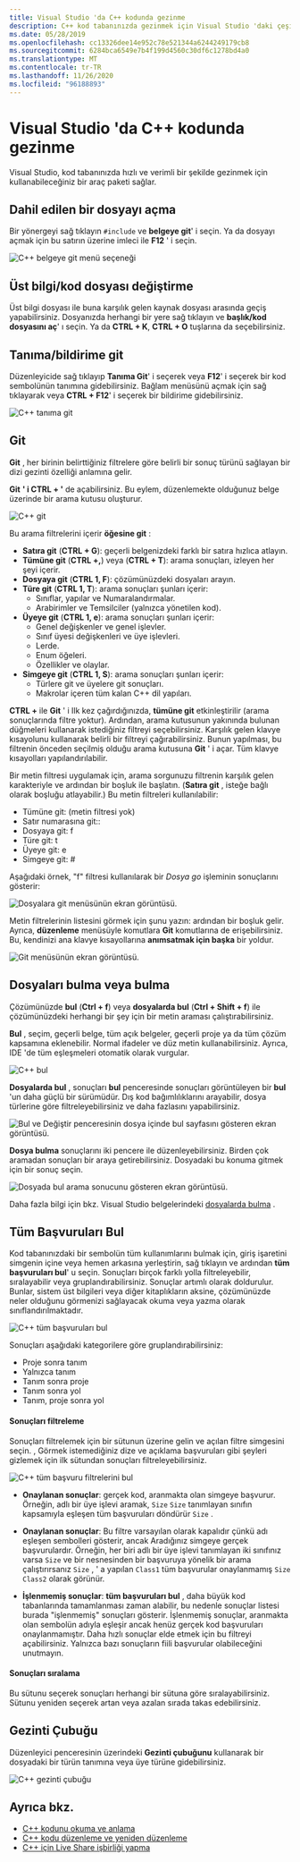 ```yaml
---
title: Visual Studio 'da C++ kodunda gezinme
description: C++ kod tabanınızda gezinmek için Visual Studio 'daki çeşitli araçları kullanın.
ms.date: 05/28/2019
ms.openlocfilehash: cc13326dee14e952c78e521344a6244249179cb8
ms.sourcegitcommit: 6284bca6549e7b4f199d4560c30df6c1278bd4a0
ms.translationtype: MT
ms.contentlocale: tr-TR
ms.lasthandoff: 11/26/2020
ms.locfileid: "96188893"
---
```

# <a name="navigate-c-code-in-visual-studio"></a>Visual Studio 'da C++ kodunda gezinme

Visual Studio, kod tabanınızda hızlı ve verimli bir şekilde gezinmek için kullanabileceğiniz bir araç paketi sağlar.

## <a name="open-an-included-file"></a>Dahil edilen bir dosyayı açma

Bir yönergeyi sağ tıklayın `#include` ve **belgeye git**' i seçin. Ya da dosyayı açmak için bu satırın üzerine imleci ile **F12** ' i seçin.

![C&#43;&#43; belgeye git menü seçeneği](../ide/media/go-to-document.png "Belgeye git")

## <a name="toggle-headercode-file"></a>Üst bilgi/kod dosyası değiştirme

Üst bilgi dosyası ile buna karşılık gelen kaynak dosyası arasında geçiş yapabilirsiniz. Dosyanızda herhangi bir yere sağ tıklayın ve **başlık/kod dosyasını aç**' ı seçin. Ya da **CTRL + K**, **CTRL + O** tuşlarına da seçebilirsiniz.

## <a name="go-to-definitiondeclaration"></a>Tanıma/bildirime git

Düzenleyicide sağ tıklayıp **Tanıma Git**' i seçerek veya **F12**' i seçerek bir kod sembolünün tanımına gidebilirsiniz. Bağlam menüsünü açmak için sağ tıklayarak veya **CTRL + F12**' i seçerek bir bildirime gidebilirsiniz.

![C&#43;&#43; tanıma git](../ide/media/go-to-def.png "Tanıma Git")

## <a name="go-to"></a>Git

**Git** , her birinin belirttiğiniz filtrelere göre belirli bir sonuç türünü sağlayan bir dizi gezinti özelliği anlamına gelir.

**Git** **' i CTRL + '** de açabilirsiniz. Bu eylem, düzenlemekte olduğunuz belge üzerinde bir arama kutusu oluşturur.

![C&#43;&#43; git](../ide/media/go-to-cpp.png "Git")

Bu arama filtrelerini içerir **öğesine git** :

- **Satıra git** (**CTRL + G**): geçerli belgenizdeki farklı bir satıra hızlıca atlayın.
- **Tümüne git** (**CTRL +,**) veya (**CTRL + T**): arama sonuçları, izleyen her şeyi içerir.
- **Dosyaya git** (**CTRL 1, F**): çözümünüzdeki dosyaları arayın.
- **Türe git** (**CTRL 1, T**): arama sonuçları şunları içerir:
  - Sınıflar, yapılar ve Numaralandırmalar.
  - Arabirimler ve Temsilciler (yalnızca yönetilen kod).
- **Üyeye git** (**CTRL 1, e**): arama sonuçları şunları içerir:
  - Genel değişkenler ve genel işlevler.
  - Sınıf üyesi değişkenleri ve üye işlevleri.
  - Lerde.
  - Enum öğeleri.
  - Özellikler ve olaylar.
- **Simgeye git** (**CTRL 1, S**): arama sonuçları şunları içerir:
  - Türlere git ve üyelere git sonuçları.
  - Makrolar içeren tüm kalan C++ dil yapıları.

**CTRL +** ile **Git** ' i Ilk kez çağırdığınızda, **tümüne git** etkinleştirilir (arama sonuçlarında filtre yoktur). Ardından, arama kutusunun yakınında bulunan düğmeleri kullanarak istediğiniz filtreyi seçebilirsiniz. Karşılık gelen klavye kısayolunu kullanarak belirli bir filtreyi çağırabilirsiniz. Bunun yapılması, bu filtrenin önceden seçilmiş olduğu arama kutusuna **Git** ' i açar. Tüm klavye kısayolları yapılandırılabilir.

Bir metin filtresi uygulamak için, arama sorgunuzu filtrenin karşılık gelen karakteriyle ve ardından bir boşluk ile başlatın. (**Satıra git** , isteğe bağlı olarak boşluğu atlayabilir.) Bu metin filtreleri kullanılabilir:

- Tümüne git: (metin filtresi yok)
- Satır numarasına git::
- Dosyaya git: f
- Türe git: t
- Üyeye git: e
- Simgeye git: #

Aşağıdaki örnek, "f" filtresi kullanılarak bir *Dosya go* işleminin sonuçlarını gösterir:

![Dosyalara git menüsünün ekran görüntüsü.](../ide/media/vs2017-go-to-results.png "Menüye git")

Metin filtrelerinin listesini görmek için şunu yazın: ardından bir boşluk gelir. Ayrıca, **düzenleme** menüsüyle komutlara **Git** komutlarına de erişebilirsiniz. Bu, kendinizi ana klavye kısayollarına **anımsatmak için başka** bir yoldur.

![Git menüsünün ekran görüntüsü.](../ide/media/go-to-menu-cpp.png "Menüye git")

## <a name="find-or-find-in-files"></a>Dosyaları bulma veya bulma

Çözümünüzde **bul** (**Ctrl + f**) veya **dosyalarda bul** (**Ctrl + Shift + f**) ile çözümünüzdeki herhangi bir şey için bir metin araması çalıştırabilirsiniz.

**Bul** , seçim, geçerli belge, tüm açık belgeler, geçerli proje ya da tüm çözüm kapsamına eklenebilir. Normal ifadeler ve düz metin kullanabilirsiniz. Ayrıca, IDE 'de tüm eşleşmeleri otomatik olarak vurgular.

![C&#43;&#43; bul](../ide/media/find-cpp.png "Bul")

**Dosyalarda bul** , sonuçları **bul** penceresinde sonuçları görüntüleyen bir **bul** 'un daha güçlü bir sürümüdür. Dış kod bağımlılıklarını arayabilir, dosya türlerine göre filtreleyebilirsiniz ve daha fazlasını yapabilirsiniz.

![Bul ve Değiştir penceresinin dosya içinde bul sayfasını gösteren ekran görüntüsü.](../ide/media/find-in-files-cpp.png "Dosyalarda Bul")

**Dosya bulma** sonuçlarını iki pencere ile düzenleyebilirsiniz. Birden çok aramadan sonuçları bir araya getirebilirsiniz. Dosyadaki bu konuma gitmek için bir sonuç seçin.

![Dosyada bul arama sonucunu gösteren ekran görüntüsü.](../ide/media/vs2017-find-in-files-results.png "Dosyalarda Bul")

Daha fazla bilgi için bkz. Visual Studio belgelerindeki [dosyalarda bulma](/visualstudio/ide/find-in-files) .

## <a name="find-all-references"></a>Tüm Başvuruları Bul

Kod tabanınızdaki bir sembolün tüm kullanımlarını bulmak için, giriş işaretini simgenin içine veya hemen arkasına yerleştirin, sağ tıklayın ve ardından **tüm başvuruları bul**' u seçin. Sonuçları birçok farklı yolla filtreleyebilir, sıralayabilir veya gruplandırabilirsiniz. Sonuçlar artımlı olarak doldurulur. Bunlar, sistem üst bilgileri veya diğer kitaplıkların aksine, çözümünüzde neler olduğunu görmenizi sağlayacak okuma veya yazma olarak sınıflandırılmaktadır.

![C&#43;&#43; tüm başvuruları bul](../ide/media/find-all-references-results-cpp.png "Tüm başvuruları bul")

Sonuçları aşağıdaki kategorilere göre gruplandırabilirsiniz:

- Proje sonra tanım
- Yalnızca tanım
- Tanım sonra proje
- Tanım sonra yol
- Tanım, proje sonra yol

#### <a name="filter-results"></a>Sonuçları filtreleme

Sonuçları filtrelemek için bir sütunun üzerine gelin ve açılan filtre simgesini seçin. , Görmek istemediğiniz dize ve açıklama başvuruları gibi şeyleri gizlemek için ilk sütundan sonuçları filtreleyebilirsiniz.

![C&#43;&#43; tüm başvuru filtrelerini bul](../ide/media/find-all-references-filters-cpp.png "Tüm başvuru filtrelerini bul")

- **Onaylanan sonuçlar**: gerçek kod, aranmakta olan simgeye başvurur. Örneğin, adlı bir üye işlevi aramak, `Size` `Size` tanımlayan sınıfın kapsamıyla eşleşen tüm başvuruları döndürür `Size` .

- **Onaylanan sonuçlar**: Bu filtre varsayılan olarak kapalıdır çünkü adı eşleşen sembolleri gösterir, ancak Aradığınız simgeye gerçek başvurulardır. Örneğin, her biri adlı bir üye işlevi tanımlayan iki sınıfınız varsa `Size` ve bir nesnesinden bir başvuruya yönelik bir arama çalıştırırsanız `Size` , ' a yapılan `Class1` tüm başvurular onaylanmamış `Size` `Class2` olarak görünür.

- **İşlenmemiş sonuçlar**: **tüm başvuruları bul** , daha büyük kod tabanlarında tamamlanması zaman alabilir, bu nedenle sonuçlar listesi burada "işlenmemiş" sonuçları gösterir. İşlenmemiş sonuçlar, aranmakta olan sembolün adıyla eşleşir ancak henüz gerçek kod başvuruları onaylanmamıştır. Daha hızlı sonuçlar elde etmek için bu filtreyi açabilirsiniz. Yalnızca bazı sonuçların fiili başvurular olabileceğini unutmayın.

#### <a name="sort-results"></a>Sonuçları sıralama

Bu sütunu seçerek sonuçları herhangi bir sütuna göre sıralayabilirsiniz. Sütunu yeniden seçerek artan veya azalan sırada takas edebilirsiniz.

## <a name="navigation-bar"></a>Gezinti Çubuğu

Düzenleyici penceresinin üzerindeki **Gezinti çubuğunu** kullanarak bir dosyadaki bir türün tanımına veya üye türüne gidebilirsiniz.

![C&#43;&#43; gezinti çubuğu](../ide/media/navbar-cpp.png "Gezinti Çubuğu")

## <a name="see-also"></a>Ayrıca bkz.

- [C++ kodunu okuma ve anlama](read-and-understand-code-cpp.md)</br>
- [C++ kodu düzenleme ve yeniden düzenleme](read-and-understand-code-cpp.md)</br>
- [C++ için Live Share işbirliği yapma](live-share-cpp.md)
